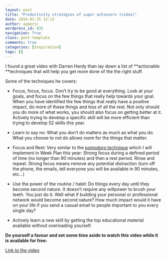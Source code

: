 ```yaml
---
layout: post
title: "Productivity strategies of super achievers (video)"
date: 2014-01-15 12:13
author: aymeric
wordpress_id: 835
navigation: True
class: post-template
comments: true
categories: [Inspiration]
tags: []
---
```



I found a great video with Darren Hardy than lay down a list of **actionable **techniques that will help you get more done of the the right stuff.



<!--more-->


Some of the techniques he covers: 



- Focus, focus, focus. Don’t try to be good at everything. Look at your goals, and focus on the few things that really help towards your goal. When you have identified the few things that really have a positive impact, do more of these things and less of all the rest. Not only should you do more of what works, you should also focus on getting better at it. Actively trying to develop a specific skill will be more efficient than trying to develop 52 skills this year.



- Learn to say no: What you don’t do matters as much as what you do. What you choose to not do allows room for the things that matter.



- Focus and Rest: Very similar to the [pomodoro technique](http://pomodorotechnique.com/) which I will implement in Week Plan this year: Strong focus during a defined period of time (no longer than 90 minutes) and then a rest period. Rinse and repeat. Strong focus means remove any potential distraction (turn off the phone, the emails, tell everyone you will be available in 90 minutes, etc…)



- Use the power of the routine / habit: Do things every day until they become second nature. It doesn’t require any willpower to brush your teeth. You just do it. Well what if building your personal or professional network would become second nature? How much impact would it have on your life if you send a casual email to people important to you every single day?



- Actively learn a new skill by getting the top educational material available without overloading yourself.


**Do yourself a favour and set some time aside to watch this video while it is available for free:**

<a href="http://desertstarconstruction.com/productivity-strategies-of-superachievers-with-darren-hardy/">Link to the video</a>


